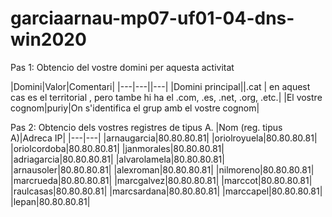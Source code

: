 # garciaarnau-mp07-uf01-04-dns-win2020
Pas 1: Obtencio del vostre domini per aquesta activitat 


|Domini|Valor|Comentari|
|---|---||---|
|Domini principal||.cat | en aquest cas es el territorial , pero tambe hi ha el .com, .es, .net, .org, .etc.|
|El vostre cognom|puriy|On s'identifica el grup amb el vostre cognom|


Pas 2: Obtencio dels vostres registres de tipus A.
|Nom (reg. tipus A)|Adreca IP|
|---|---|
|arnaugarcia|80.80.80.81|
|oriolroyuela|80.80.80.81|
|oriolcordoba|80.80.80.81|
|janmorales|80.80.80.81|
|adriagarcia|80.80.80.81|
|alvarolamela|80.80.80.81|
|arnausoler|80.80.80.81|
|alexroman|80.80.80.81|
|nilmoreno|80.80.80.81|
|marcrueda|80.80.80.81|
|marcgalvez|80.80.80.81|
|marccot|80.80.80.81|
|raulcasas|80.80.80.81|
|marcsardana|80.80.80.81|
|marccapel|80.80.80.81|
|lepan|80.80.80.81|


